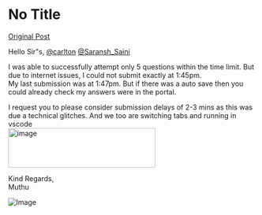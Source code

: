 # No Title

[Original Post](https://discourse.onlinedegree.iitm.ac.in/t/168832/57)

<p>Hello Sir"s, <a class="mention" href="/u/carlton">@carlton</a> <a class="mention" href="/u/saransh_saini">@Saransh_Saini</a></p>
<p>I was able to successfully attempt only 5 questions within the time limit. But due to internet issues, I could not submit exactly at 1:45pm.<br>
My last submission was at 1:47pm. But if there was a auto save then you could already check my answers were in the portal.</p>
<p>I request you to please consider submission delays of 2-3 mins as this was due a technical glitches. And we too are switching tabs and running in vscode<br>
<img src="https://europe1.discourse-cdn.com/flex013/uploads/iitm/original/3X/8/1/818fdc5072e9928cd32aa90533726f5e3fbe1e83.png" alt="image" data-base62-sha1="iu9OrvqkMxUXF2CIirolSZoj9gT" width="298" height="80"></p>
<p>Kind Regards,<br>
Muthu</p>

![Image](https://europe1.discourse-cdn.com/flex013/uploads/iitm/original/3X/8/1/818fdc5072e9928cd32aa90533726f5e3fbe1e83.png)